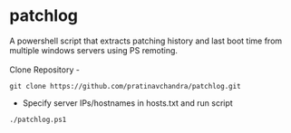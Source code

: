 # patchlog
A powershell script that extracts patching history and last boot time from multiple windows servers using PS remoting.
<br>
<br>
Clone Repository -
```text
git clone https://github.com/pratinavchandra/patchlog.git
```
- Specify server IPs/hostnames in hosts.txt and run script
```text
./patchlog.ps1
```

